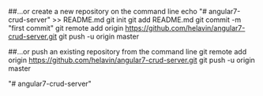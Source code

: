 ##…or create a new repository on the command line
echo "# angular7-crud-server" >> README.md
git init
git add README.md
git commit -m "first commit"
git remote add origin https://github.com/helavin/angular7-crud-server.git
git push -u origin master

##…or push an existing repository from the command line
git remote add origin https://github.com/helavin/angular7-crud-server.git
git push -u origin master

"# angular7-crud-server"
